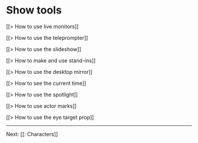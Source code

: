 # Show tools

[[> How to use live monitors]]

[[> How to use the teleprompter]]

[[> How to use the slideshow]]

[[> How to make and use stand-ins]]

[[> How to use the desktop mirror]]

[[> How to see the current time]]

[[> How to use the spotlight]]

[[> How to use actor marks]]

[[> How to use the eye target prop]]

---

Next: [[: Characters]]
